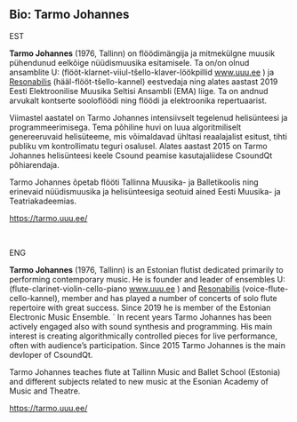 ## Bio: Tarmo Johannes

EST

**Tarmo Johannes** (1976, Tallinn)  on flöödimängija ja mitmekülgne muusik pühendunud eelkõige nüüdismuusika esitamisele.
Ta on/on olnud ansamblite U: (flööt-klarnet-viiul-tšello-klaver-löökpillid www.uuu.ee )  ja [Resonabilis](http://tarmo.uuu.ee/Resonabilis/) (hääl-flööt-tšello-kannel) eestvedaja ning alates aastast 2019 Eesti Elektroonilise Muusika Seltisi Ansambli (EMA) liige. Ta on andnud arvukalt kontserte sooloflöödi ning flöödi ja elektroonika repertuaarist. 

Viimastel aastatel on Tarmo Johannes intensiivselt tegelenud helisünteesi ja programmeerimisega.  Tema põhiline huvi on luua algoritmiliselt genereeruvaid helisüteeme, mis võimaldavad ühltasi reaalajalist esitust, tihti publiku vm kontrollimatu teguri osalusel.  Alates aastast 2015 on Tarmo Johannes helisünteesi keele Csound peamise kasutajaliidese CsoundQt põhiarendaja. 

Tarmo Johannes õpetab flööti Tallinna Muusika- ja Balletikoolis ning erinevaid nüüdismuusika ja  helisünteesiga seotuid ained Eesti Muusika- ja Teatriakadeemias. 

https://tarmo.uuu.ee/

<br>

ENG


**Tarmo Johannes** (1976, Tallinn) is an Estonian flutist dedicated primarily to performing contemporary music. He is founder and leader of ensembles U: (flute-clarinet-violin-cello-piano www.uuu.ee ) and
[Resonabilis](http://tarmo.uuu.ee/Resonabilis/) (voice-flute-cello-kannel), member and has played a number of concerts of solo flute repertoire with great success.  Since 2019 he is member of the Estonian Electronic Music Ensemble.
´
In recent years Tarmo Johannes has been actively engaged also with sound synthesis and programming. His main interest is creating algorithmically controlled pieces for live performance, often with audience’s participation. Since 2015 Tarmo Johannes is the main devloper of CsoundQt. 

Tarmo Johannes teaches flute at Tallinn Music and Ballet School (Estonia) and  different subjects  related to new music at the Esonian Academy of Music and Theatre. 

https://tarmo.uuu.ee/ 
